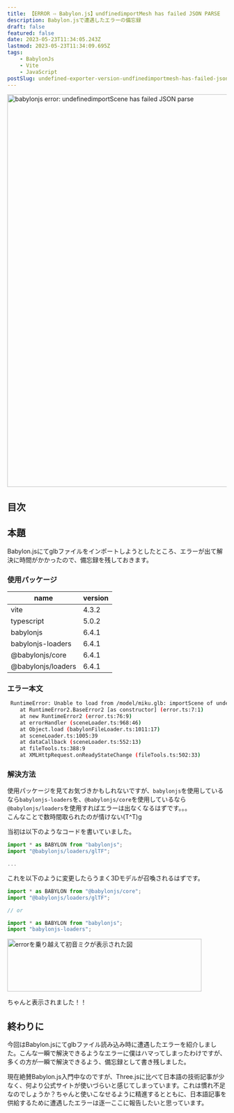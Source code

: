 ```yaml
---
title: 【ERROR ⇨ Babylon.js】undfinedimportMesh has failed JSON PARSE
description: Babylon.jsで遭遇したエラーの備忘録
draft: false
featured: false
date: 2023-05-23T11:34:05.243Z
lastmod: 2023-05-23T11:34:09.695Z
tags:
    - BabylonJs
    - Vite
    - JavaScript
postSlug: undefined-exporter-version-undfinedimportmesh-has-failed-json-parse
---
```


<img src="/assets/img/posts/babylonjs_import_glb_error.png" title="babylonjs error: undefinedimportScene has failed JSON parse" alt="babylonjs error: undefinedimportScene has failed JSON parse" width="2048" height="902" >

## 目次

## 本題

Babylon.jsにてglbファイルをインポートしようとしたところ、エラーが出て解決に時間がかかったので、備忘録を残しておきます。

### 使用パッケージ

| name               | version |
| ------------------ | ------- |
| vite               | 4.3.2   |
| typescript         | 5.0.2   |
| babylonjs          | 6.4.1   |
| babylonjs-loaders  | 6.4.1   |
| @babylonjs/core    | 6.4.1   |
| @babylonjs/loaders | 6.4.1   |

### エラー本文

```bash
 RuntimeError: Unable to load from /model/miku.glb: importScene of undefined from undefined version: undefined, exporter version: undefinedimportScene has failed JSON parse
    at RuntimeError2.BaseError2 [as constructor] (error.ts:7:1)
    at new RuntimeError2 (error.ts:76:9)
    at errorHandler (sceneLoader.ts:968:46)
    at Object.load (babylonFileLoader.ts:1011:17)
    at sceneLoader.ts:1005:39
    at dataCallback (sceneLoader.ts:552:13)
    at fileTools.ts:388:9
    at XMLHttpRequest.onReadyStateChange (fileTools.ts:502:33)
```

### 解決方法

使用パッケージを見てお気づきかもしれないですが、`babylonjs`を使用しているなら`babylonjs-loaders`を、`@babylonjs/core`を使用しているなら`@babylonjs/loaders`を使用すればエラーは出なくなるはずです。。。<br/>
こんなことで数時間取られたのが情けない(T^T)g

当初は以下のようなコードを書いていました。

```ts
import * as BABYLON from "babylonjs";
import "@babylonjs/loaders/glTF";

...
```

これを以下のように変更したらうまく3Dモデルが召喚されるはずです。

```ts
import * as BABYLON from "@babylonjs/core";
import "@babylonjs/loaders/glTF";

// or

import * as BABYLON from "babylonjs";
import "babylonjs-loaders";
```

<img src="/assets/img/posts/babylon-miku.gif" title="errorを乗り越えて初音ミクが表示された図" alt="errorを乗り越えて初音ミクが表示された図" width="446" height="121" >

ちゃんと表示されました！！

## 終わりに

今回はBabylon.jsにてglbファイル読み込み時に遭遇したエラーを紹介しました。こんな一瞬で解決できるようなエラーに僕はハマってしまったわけですが、多くの方が一瞬で解決できるよう、備忘録として書き残しました。

現在絶賛Babylon.js入門中なのですが、Three.jsに比べて日本語の技術記事が少なく、何より公式サイトが使いづらいと感じてしまっています。これは慣れ不足なのでしょうか？ちゃんと使いこなせるように精進するとともに、日本語記事を供給するために遭遇したエラーは逐一ここに報告したいと思っています。
